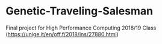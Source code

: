 # Genetic-Traveling-Salesman
Final project for High Performance Computing 2018/19 Class (https://unige.it/en/off.f/2018/ins/27880.html)
